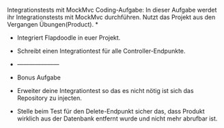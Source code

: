 Integrationstests mit MockMvc
Coding-Aufgabe:
In dieser Aufgabe werdet ihr Integrationstests mit MockMvc durchführen. Nutzt das Projekt aus den Vergangen Übungen(Product).
*
* Integriert Flapdoodle in euer Projekt.
* Schreibt einen Integrationtest für alle Controller-Endpunkte.
  
* ———————
* 
  Bonus Aufgabe
* Erweiter deine Integrationtest so das es nicht nötig ist sich das Repository zu injecten.
* Stelle beim Test für den Delete-Endpunkt sicher das, dass Produkt wirklich aus der Datenbank entfernt wurde und nicht mehr abrufbar ist.